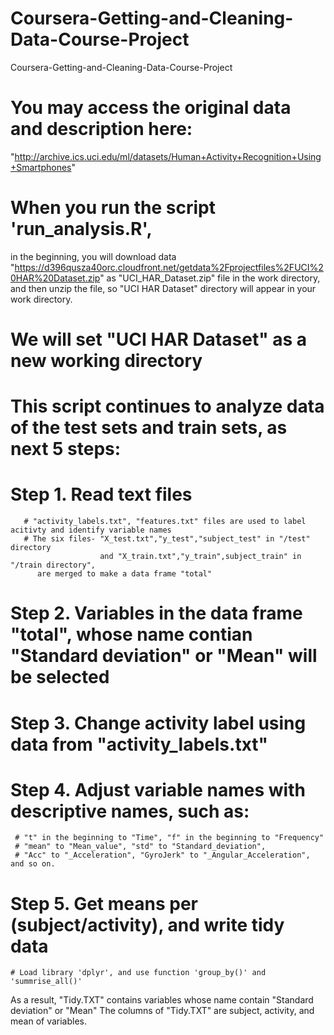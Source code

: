 # Coursera-Getting-and-Cleaning-Data-Course-Project
Coursera-Getting-and-Cleaning-Data-Course-Project

# You may access the original data and description here:
   "http://archive.ics.uci.edu/ml/datasets/Human+Activity+Recognition+Using+Smartphones"

# When you run the script 'run_analysis.R',
  in the beginning, you will download data
   "https://d396qusza40orc.cloudfront.net/getdata%2Fprojectfiles%2FUCI%20HAR%20Dataset.zip"
  as "UCI_HAR_Dataset.zip" file in the work directory,
  and then unzip the file,
  so "UCI HAR Dataset" directory will appear in your work directory.

# We will set "UCI HAR Dataset" as a new working directory


# This script continues to analyze data of the test sets and train sets, as next 5 steps:


# Step 1. Read text files 
       # "activity_labels.txt", "features.txt" files are used to label acitivty and identify variable names
       # The six files- "X_test.txt","y_test","subject_test" in "/test" directory 
                        and "X_train.txt","y_train",subject_train" in "/train directory",
          are merged to make a data frame "total"
       
# Step 2. Variables in the data frame "total", whose name contian  "Standard deviation" or "Mean" will be selected

# Step 3. Change activity label using data from "activity_labels.txt"

# Step 4. Adjust variable names with descriptive names, such as:
     # "t" in the beginning to "Time", "f" in the beginning to "Frequency"
     # "mean" to "Mean_value", "std" to "Standard_deviation",
     # "Acc" to "_Acceleration", "GyroJerk" to "_Angular_Acceleration", and so on.

# Step 5. Get means per (subject/activity), and write tidy data
    # Load library 'dplyr', and use function 'group_by()' and 'summrise_all()'

As a result, 
 "Tidy.TXT" contains variables whose name contain "Standard deviation" or "Mean"
The columns of "Tidy.TXT" are subject, activity, and mean of variables.
